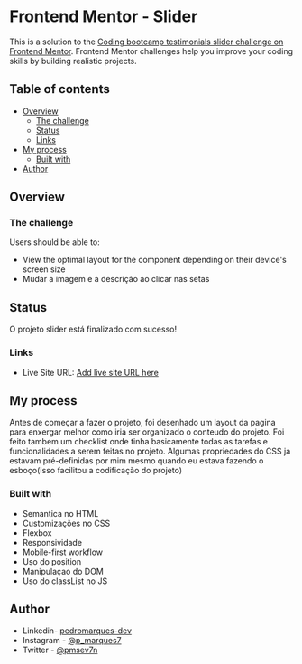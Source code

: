 # Frontend Mentor - Slider

This is a solution to the [Coding bootcamp testimonials slider challenge on Frontend Mentor](https://www.frontendmentor.io/challenges/coding-bootcamp-testimonials-slider-4FNyLA8JL). Frontend Mentor challenges help you improve your coding skills by building realistic projects. 

## Table of contents

- [Overview](#visao-geral)
  - [The challenge](#the-challenge)
  - [Status](#status)
  - [Links](#links)
- [My process](#my-process)
  - [Built with](#built-with)
- [Author](#author)


## Overview

### The challenge

Users should be able to:

- View the optimal layout for the component depending on their device's screen size
- Mudar a imagem e a descrição ao clicar nas setas

## Status
  
  O projeto slider está finalizado com sucesso!
  
### Links

- Live Site URL: [Add live site URL here](https://pedromarques-dev.github.io/slider/)

## My process
   
   Antes de começar a fazer o projeto, foi desenhado um layout da pagina para enxergar melhor como iria ser organizado o conteudo do projeto. Foi feito tambem um checklist onde tinha basicamente todas as tarefas e funcionalidades a serem feitas no projeto. Algumas propriedades do CSS ja estavam pré-definidas por mim mesmo quando eu estava fazendo o esboço(Isso facilitou a codificação do projeto)
   
### Built with

- Semantica no HTML
- Customizações no CSS
- Flexbox
- Responsividade
- Mobile-first workflow
- Uso do position
- Manipulaçao do DOM
- Uso do classList no JS


## Author

- Linkedin- [pedromarques-dev](https://www.linkedin.com/in/pedromarques-dev/)
- Instagram - [@p_marques7](https://www.instagram.com/p_marques7)
- Twitter - [@pmsev7n](https://www.twitter.com/pmsev7n)

